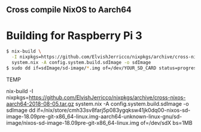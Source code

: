 Cross compile NixOS to Aarch64
---

# Building for Raspberry Pi 3

```bash
$ nix-build \
  -I nixpkgs=https://github.com/ElvishJerricco/nixpkgs/archive/cross-nixos-aarch64-2018-08-05.tar.gz \
  system.nix -A config.system.build.sdImage -o sdImage
$ sudo dd if=sdImage/sd-image/*.img of=/dev/YOUR_SD_CARD status=progress
```


TEMP


nix-build   -I nixpkgs=https://github.com/ElvishJerricco/nixpkgs/archive/cross-nixos-aarch64-2018-08-05.tar.gz   system.nix -A config.system.build.sdImage -o sdImage
dd if=/nix/store/cmh33sv8farj5p083ygqksw41jk0dq00-nixos-sd-image-18.09pre-git-x86_64-linux.img-aarch64-unknown-linux-gnu/sd-image/nixos-sd-image-18.09pre-git-x86_64-linux.img of=/dev/sdX bs=1MB
